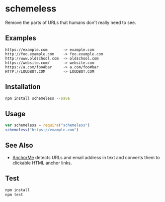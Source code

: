 # schemeless

Remove the parts of URLs that humans don't really need to see.

## Examples

```
https://example.com       -> example.com
http://foo.example.com    -> foo.example.com
http://www.oldschool.com  -> oldschool.com
https://website.com/      -> website.com
https://a.com/foo#bar     -> a.com/foo#bar
HTTP://LOUDBOT.COM        -> LOUDBOT.COM
```

## Installation

```sh
npm install schemeless --save
```

## Usage

```js
var schemeless = require("schemeless")
schemeless("https://example.com")
```

## See Also

- [AnchorMe](http://alexcorvi.github.io/anchorme.js/) detects URLs and email address in text and converts them to clickable HTML anchor links.

## Test

```sh
npm install
npm test
```
